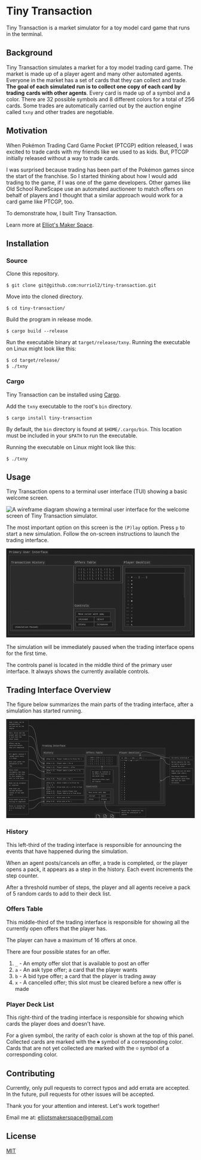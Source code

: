 # Tiny Transaction

Tiny Transaction is a market simulator for a toy model card game that runs in
the terminal.

## Background

Tiny Transaction simulates a market for a toy model trading card game.
The market is made up of a player agent and many other automated agents.
Everyone in the market has a set of cards that they can collect and trade.
**The goal of each simulated run is to collect one copy of each card by trading**
**cards with other agents**.
Every card is made up of a symbol and a color.
There are 32 possible symbols and 8 different colors for a total of 256 cards.
Some trades are automatically carried out by the auction engine called `txny`
and other trades are negotiable.

## Motivation

When Pokémon Trading Card Game Pocket (PTCGP) edition released, I was excited
to trade cards with my friends like we used to as kids.
But, PTCGP initially released without a way to trade cards.

I was surprised because trading has been part of the Pokémon games since the
start of the franchise.
So I started thinking about how I would add trading to the game, if I was one
of the game developers.
Other games like Old School RuneScape use an automated auctioneer to match
offers on behalf of players and I thought that a similar approach would work
for a card game like PTCGP, too.

To demonstrate how, I built Tiny Transaction.

Learn more at [Elliot's Maker Space](https://elliotsmaker.space/2025-02-18-tiny-transaction-dev-log-0).

## Installation

### Source

Clone this repository.

```shell
$ git clone git@github.com:nurriol2/tiny-transaction.git
```

Move into the cloned directory.

```shell
$ cd tiny-transaction/
```

Build the program in release mode.

```shell
$ cargo build --release
```

Run the executable binary at `target/release/txny`.
Running the executable on Linux might look like this:

```shell
$ cd target/release/
$ ./txny
```

### Cargo

Tiny Transaction can be installed using [Cargo](https://doc.rust-lang.org/book/ch01-03-hello-cargo.html).

Add the `txny` executable to the root's `bin` directory.

```shell
$ cargo install tiny-transaction
```

By default, the `bin` directory is found at `$HOME/.cargo/bin`.
This location must be included in your `$PATH` to run the executable.

Running the executable on Linux might look like this:

```shell
$ ./txny
```

## Usage

Tiny Transaction opens to a terminal user interface (TUI) showing a basic
welcome screen.

![A wireframe diagram showing a terminal user interface for the welcome screen of Tiny Transaction simulator.](images/welcome-screen-wireframe.png)

The most important option on this screen is the `(P)lay` option.
Press `p` to start a new simulation.
Follow the on-screen instructions to launch the trading interface.

![A wireframe diagram showing a trading interface for a new simulation](images/wireframe/trading-interface-start-new-simulation.png)

The simulation will be immediately paused when the trading interface opens for
the first time.

The controls panel is located in the middle third of the primary user interface.
It always shows the currently available controls.

## Trading Interface Overview

The figure below summarizes the main parts of the trading interface, after a
simulation has started running.

![A wireframe diagram showing the trading interface during a simulation, with helpful commentary.](images/wireframe/example-trading-interface.png)

### History

This left-third of the trading interface is responsible for announcing the
events that have happened during the simulation.

When an agent posts/cancels an offer, a trade is completed, or the player opens
a pack, it appears as a step in the history.
Each event increments the step counter.

After a threshold number of steps, the player and all agents receive a pack of
5 random cards to add to their deck list.

### Offers Table

This middle-third of the trading interface is responsible for showing all the
currently open offers that the player has.

The player can have a maximum of 16 offers at once.

There are four possible states for an offer.

1. `_` - An empty offer slot that is available to post an offer
2. `a` - An ask type offer; a card that the player wants
3. `b` - A bid type offer; a card that the player is trading away
4. `x` - A cancelled offer; this slot must be cleared before a new offer is made

### Player Deck List

This right-third of the trading interface is responsible for showing which cards
the player does and doesn't have.

For a given symbol, the rarity of each color is shown at the top of this panel.
Collected cards are marked with the `☻` symbol of a corresponding color.
Cards that are not yet collected are marked with the `☺` symbol of a corresponding color.

## Contributing

Currently, only pull requests to correct typos and add errata are accepted.
In the future, pull requests for other issues will be accepted.

Thank you for your attention and interest. Let's work together!

Email me at: elliotsmakerspace@gmail.com

## License

[MIT](https://choosealicense.com/licenses/mit/)
